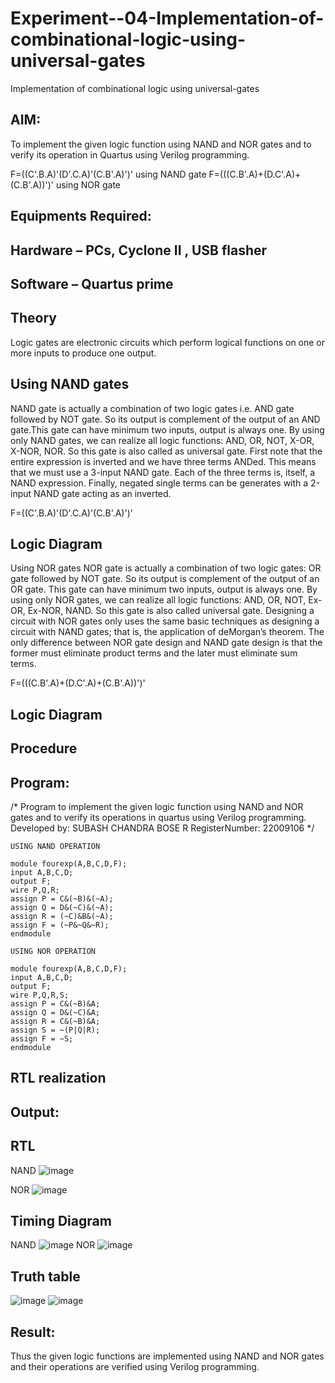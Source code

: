 # Experiment--04-Implementation-of-combinational-logic-using-universal-gates
Implementation of combinational logic using universal-gates
 
## AIM:
To implement the given logic function using NAND and NOR gates and to verify its operation in Quartus using Verilog programming.

F=((C'.B.A)'(D'.C.A)'(C.B'.A)')' using NAND gate
F=(((C.B'.A)+(D.C'.A)+(C.B'.A))')' using NOR gate
## Equipments Required:
## Hardware – PCs, Cyclone II , USB flasher
## Software – Quartus prime


## Theory
Logic gates are electronic circuits which perform logical functions on one or more inputs to produce one output. 

## Using NAND gates
NAND gate is actually a combination of two logic gates i.e. AND gate followed by NOT gate. So its output is complement of the output of an AND gate.This gate can have minimum two inputs, output is always one. By using only NAND gates, we can realize all logic functions: AND, OR, NOT, X-OR, X-NOR, NOR. So this gate is also called as universal gate. First note that the entire expression is inverted and we have three terms ANDed. This means that we must use a 3-input NAND gate. Each of the three terms is, itself, a NAND expression. Finally, negated single terms can be generates with a 2-input NAND gate acting as an inverted.

F=((C'.B.A)'(D'.C.A)'(C.B'.A)')'

## Logic Diagram

Using NOR gates
NOR gate is actually a combination of two logic gates: OR gate followed by NOT gate. So its output is complement of the output of an OR gate. This gate can have minimum two inputs, output is always one. By using only NOR gates, we can realize all logic functions: AND, OR, NOT, Ex-OR, Ex-NOR, NAND. So this gate is also called universal gate. Designing a circuit with NOR gates only uses the same basic techniques as designing a circuit with NAND gates; that is, the application of deMorgan’s theorem. The only difference between NOR gate design and NAND gate design is that the former must eliminate product terms and the later must eliminate sum terms.

F=(((C.B'.A)+(D.C'.A)+(C.B'.A))')'

## Logic Diagram
## Procedure
## Program:
/*
Program to implement the given logic function using NAND and NOR gates and to verify its operations in quartus using Verilog programming.
Developed by: SUBASH CHANDRA BOSE R
RegisterNumber:  22009106
*/
```
USING NAND OPERATION

module fourexp(A,B,C,D,F);  
input A,B,C,D;  
output F;  
wire P,Q,R;  
assign P = C&(~B)&(~A);  
assign Q = D&(~C)&(~A);  
assign R = (~C)&B&(~A);  
assign F = (~P&~Q&~R);  
endmodule  

USING NOR OPERATION

module fourexp(A,B,C,D,F);
input A,B,C,D;
output F;
wire P,Q,R,S;
assign P = C&(~B)&A;
assign Q = D&(~C)&A;
assign R = C&(~B)&A;
assign S = ~(P|Q|R);
assign F = ~S;
endmodule
```
## RTL realization


## Output:
## RTL

NAND
![image](https://user-images.githubusercontent.com/123537051/215270227-82b105d5-7c81-4e2f-b01e-7e520c95d0ac.png)

NOR
![image](https://user-images.githubusercontent.com/123537051/215270263-373bbe7f-2a43-4b21-ba9a-b78cf17e00e9.png)

## Timing Diagram
NAND
![image](https://user-images.githubusercontent.com/123537051/215270370-35a160cd-80ef-49e5-b66d-5e56adbb329d.png)
NOR
![image](https://user-images.githubusercontent.com/123537051/215270380-8fd8ec52-511b-4675-a68b-bd32f0f27dc2.png)
## Truth table
![image](https://user-images.githubusercontent.com/123537051/215270438-f410cfee-4f01-48c6-bbca-3b41e325cc9f.png)
![image](https://user-images.githubusercontent.com/123537051/215270454-f95cbdce-4b11-4156-810f-61dacc4b92b2.png)

## Result:
Thus the given logic functions are implemented using NAND and NOR gates and their operations are verified using Verilog programming.
